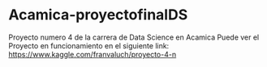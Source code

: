 # Acamica-proyectofinalDS
Proyecto numero 4 de la carrera de Data Science en Acamica
Puede ver el Proyecto en funcionamiento en el siguiente link:
https://www.kaggle.com/franvaluch/proyecto-4-n
